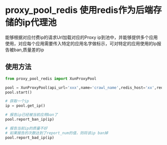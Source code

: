 # proxy_pool_redis 使用redis作为后端存储的ip代理池
能够根据对应付费ip的请求Url加载对应的Proxy ip到池中，并能够提供多个应用使用，对应每个应用需要传入特定的应用名字做标示，可对特定的应用使用的Ip报告被ban,质量差的ip

## 使用方法
```python
from proxy_pool_redis import XunProxyPool

pool = XunProxyPool(api_url='xxx',name='crawl_name',redis_host='xx',redis_port=xx,redis_password='xx',report_num=10)
pool.start()

# 获取一个ip
ip = pool.get_ip()

# 报告ip已经被当前应用ban了
pool.report_ban_ip(ip)

# 报告当前ip的质量不好
# 如果报告的次数达到了report_num的值，则将该ip ban掉
pool.report_bad_ip(ip)
```